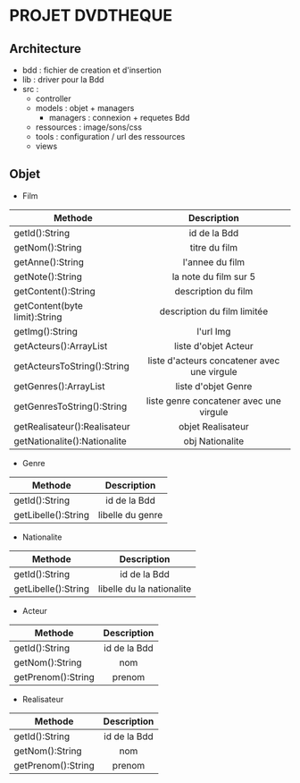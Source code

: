 PROJET DVDTHEQUE
=
Architecture
-
* bdd : fichier de creation et d'insertion
* lib : driver pour la Bdd
* src :
    * controller
    * models : objet + managers
        * managers : connexion + requetes Bdd
    * ressources : image/sons/css
    * tools : configuration / url des ressources
    * views   
    
    
Objet
-

* Film

| Methode        | Description | 
| ------------- |:-------------:| 
| getId():String      | id de la Bdd |
| getNom():String      | titre du film |
| getAnne():String    | l'annee du film|
| getNote():String |  la note du film sur 5 |
| getContent():String | description du film|     
| getContent(byte limit):String | description du film limitée |
| getImg():String |  l'url Img|     
| getActeurs():ArrayList<Acteur> | liste d'objet Acteur |     
| getActeursToString():String |  liste d'acteurs concatener avec une virgule|     
| getGenres():ArrayList<Genre> | liste d'objet Genre |     
| getGenresToString():String | liste genre concatener avec une virgule|     
| getRealisateur():Realisateur | objet Realisateur|     
| getNationalite():Nationalite | obj Nationalite|

* Genre

| Methode        | Description | 
| ------------- |:-------------:| 
| getId():String      | id de la Bdd |
| getLibelle():String      | libelle du genre |

* Nationalite

| Methode        | Description | 
| ------------- |:-------------:| 
| getId():String      | id de la Bdd |
| getLibelle():String      | libelle du la nationalite |

* Acteur

| Methode        | Description | 
| ------------- |:-------------:| 
| getId():String      | id de la Bdd |
| getNom():String      | nom |
| getPrenom():String      | prenom |

* Realisateur
     
| Methode        | Description | 
| ------------- |:-------------:| 
| getId():String      | id de la Bdd |
| getNom():String      | nom |
| getPrenom():String      | prenom |
